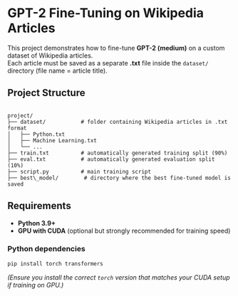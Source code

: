 # GPT-2 Fine-Tuning on Wikipedia Articles

This project demonstrates how to fine-tune **GPT-2 (medium)** on a custom dataset of Wikipedia articles.  
Each article must be saved as a separate **.txt** file inside the `dataset/` directory (file name = article title).  

## Project Structure

```

project/
├── dataset/           # folder containing Wikipedia articles in .txt format
│   ├── Python.txt
│   ├── Machine Learning.txt
│   └── ...
├── train.txt          # automatically generated training split (90%)
├── eval.txt           # automatically generated evaluation split (10%)
├── script.py          # main training script
├── best\_model/        # directory where the best fine-tuned model is saved

````


## Requirements

- **Python 3.9+**
- **GPU with CUDA** (optional but strongly recommended for training speed)


### Python dependencies

```bash
pip install torch transformers
````

*(Ensure you install the correct `torch` version that matches your CUDA setup if training on GPU.)*

